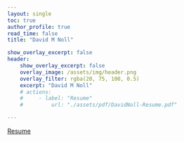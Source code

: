 ```yaml
---
layout: single
toc: true
author_profile: true
read_time: false
title: "David M Noll"

show_overlay_excerpt: false
header: 
    show_overlay_excerpt: false
    overlay_image: /assets/img/header.png
    overlay_filter: rgba(20, 75, 100, 0.5)
    excerpt: "David M Noll"
    # actions:
    #     - label: "Resume"
    #         url: "./assets/pdf/DavidNoll-Resume.pdf"

---
```


[Resume]()



